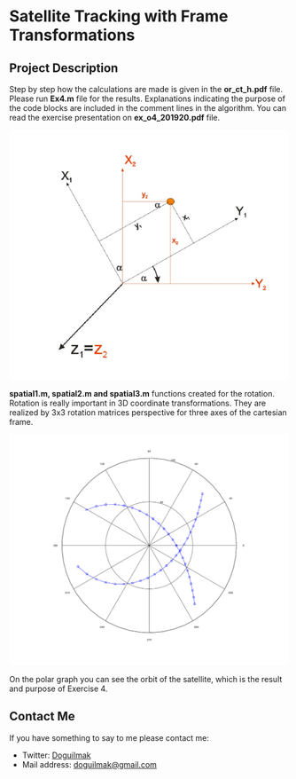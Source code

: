 
# Satellite Tracking with Frame Transformations

## Project Description

Step by step how the calculations are made is given in the **or_ct_h.pdf**  file. Please run **Ex4.m** file for the results. Explanations indicating the purpose of the code blocks are included in the comment lines in the algorithm. You can read the exercise presentation on **ex_o4_201920.pdf** file.

![rotation](rotate.jpg)

**spatial1.m, spatial2.m and spatial3.m** functions created for the rotation. Rotation is really important in 3D coordinate transformations. They are realized by 3x3 rotation matrices perspective for three axes of the cartesian frame. 

![result](ResultoftheEx_4.png)

On the polar graph you can see the orbit of the satellite, which is the result and purpose of Exercise 4.

## Contact Me

If you have something to say to me please contact me: 

 - Twitter: [Doguilmak](https://twitter.com/Doguilmak)  
 - Mail address: doguilmak@gmail.com
 
